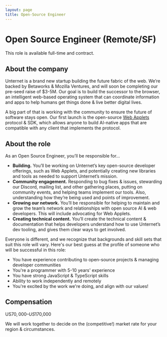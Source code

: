 ```yaml
---
layout: page
title: Open-Source Engineer
---
```


# Open Source Engineer (Remote/SF)

This role is available full-time and contract.

## About the company

Unternet is a brand new startup building the future fabric of the web. We’re backed by Betaworks & Mozilla Ventures, and will soon be completing our pre-seed raise of $3-5M. Our goal is to build the successor to the browser, an intelligent web-based operating system that can coordinate information and apps to help humans get things done & live better digital lives.

A big part of that is working with the community to ensure the future of software stays open. Our first launch is the open-source [Web Applets](https://github.com/unternet-co/web-applets/) protocol & SDK, which allows anyone to build AI-native apps that are compatible with any client that implements the protocol.

## About the role

As an Open Source Engineer, you’ll be responsible for…

- **Building.** You’ll be working on Unternet’s key open-source developer offerings, such as Web Applets, and potentially creating new libraries and tools as needed to support Unternet’s mission.
- **Community engagement.** Responding to bug fixes & issues, stewarding our Discord, mailing list, and other gathering places, putting on community events, and helping teams implement our tools. Also, understanding how they’re being used and points of improvement.
- **Growing our network.** You’ll be responsible for helping to maintain and grow the team’s network and relationships with open source AI & web developers. This will include advocating for Web Applets.
- **Creating technical content.** You’ll create the technical content & documentation that helps developers understand how to use Unternet’s dev tooling, and gives them clear ways to get involved.

Everyone is different, and we recognize that backgrounds and skill sets that suit this role will vary. Here's our best guess at the profile of someone who will be successful in this role:

- You have experience contributing to open-source projects & managing developer communities
- You're a programmer with 5-10 years' experience
- You have strong JavaScript & TypeScript skills
- Ability to work independently and remotely
- You're excited by the work we're doing, and align with our values!

## Compensation

US$70,000 – US$170,000

We will work together to decide on the (competitive!) market rate for your region & circumstances.

